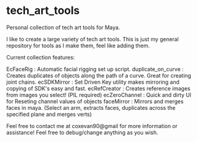 tech_art_tools
==============

Personal collection of tech art tools for Maya.

I like to create a large variety of tech art tools. This is just my general repository for tools as I make them, feel like adding them.

Current collection features:

EcFaceRig : Automatic facial rigging set up script.
duplicate_on_curve : Creates duplicates of objects along the path of a curve. Great for creating joint chains.
ecSDKMirror : Set Driven Key utility makes mirroring and copying of SDK's easy and fast.
ecRefCreator : Creates reference images from images you select! (PIL required)
ecZeroChannel : Quick and dirty UI for Reseting channel values of objects
faceMirror : Mirrors and merges faces in maya. (Select an arm, extracts faces, duplicates across the specified plane and merges verts)

Feel free to contact me at coxevan90@gmail for more information or assistance! Feel free to debug/change anything as you wish.
